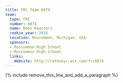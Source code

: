 ```yaml
---
title: FRC Team 6074
team:
  type: FRC
  number: 6074
  name: Robo Reactors
  rookie_year: 2016
  location: Roscommon, Michigan, USA
  sponsors:
  - Roscommon High School
  - Roscommon High School
  links:
    Website: http://rothneyr.wix.com/frc6074
---
```


{% include remove_this_line_and_add_a_paragraph %}